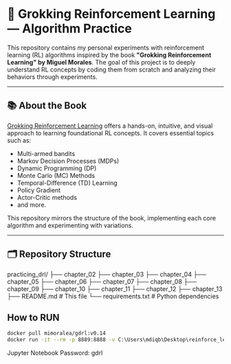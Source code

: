 # 📘 Grokking Reinforcement Learning — Algorithm Practice

This repository contains my personal experiments with reinforcement learning (RL) algorithms inspired by the book **"Grokking Reinforcement Learning" by Miguel Morales**. The goal of this project is to deeply understand RL concepts by coding them from scratch and analyzing their behaviors through experiments.

---

## 📚 About the Book

[Grokking Reinforcement Learning](https://www.manning.com/books/grokking-reinforcement-learning) offers a hands-on, intuitive, and visual approach to learning foundational RL concepts. It covers essential topics such as:

- Multi-armed bandits
- Markov Decision Processes (MDPs)
- Dynamic Programming (DP)
- Monte Carlo (MC) Methods
- Temporal-Difference (TD) Learning
- Policy Gradient
- Actor-Critic methods
- and more.

This repository mirrors the structure of the book, implementing each core algorithm and experimenting with variations.

---

## 🗂️ Repository Structure

practicing_drl/
├── chapter_02
├── chapter_03
├── chapter_04
├── chapter_05
├── chapter_06
├── chapter_07
├── chapter_08
├── chapter_09
├── chapter_10
├── chapter_11
├── chapter_12
├── chapter_13
├── README.md # This file
└── requirements.txt # Python dependencies

## How to RUN 
```bash
docker pull mimoralea/gdrl:v0.14
docker run -it --rm -p 8889:8888 -v C:\Users\mdiqb\Desktop\reinforce_learning\Groking_RL/notebooks/:/mnt/notebooks/ mimoralea/gdrl:v0.14
```

Jupyter Notebook Password: gdrl


